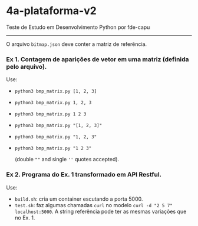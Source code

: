 # 4a-plataforma-v2
Teste de Estudo em Desenvolvimento Python
por fde-capu

---

O arquivo `bitmap.json` deve conter a matriz de referência.

### Ex 1. Contagem de aparições de vetor em uma matriz (definida pelo arquivo).

Use: 

- `python3 bmp_matrix.py [1, 2, 3]`
- `python3 bmp_matrix.py 1, 2, 3`
- `python3 bmp_matrix.py 1 2 3`
- `python3 bmp_matrix.py "[1, 2, 3]"`
- `python3 bmp_matrix.py "1, 2, 3"`
- `python3 bmp_matrix.py "1 2 3"`

	(double `""` and single `''` quotes accepted).


### Ex 2. Programa do Ex. 1 transformado em API Restful.

Use:

- `build.sh`: cria um container escutando a porta 5000.
- `test.sh`: faz algumas chamadas `curl` no modelo `curl -d "2 5 7" localhost:5000`. A string referência pode ter as mesmas variações que no Ex. 1.
